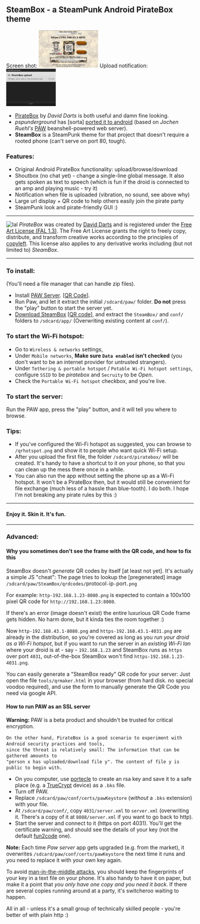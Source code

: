 ## SteamBox - a SteamPunk Android PirateBox theme

Screen shot:
<a target="_blank" href="https://github.com/thedod/SteamBox/raw/master/gfx/Screenshot.jpg"><img border="0" height="100" src="https://github.com/thedod/SteamBox/raw/master/gfx/Screenshot.jpg" alt="Screenshot"></a>
Upload notification:
<a target="_blank" href="https://github.com/thedod/SteamBox/raw/master/gfx/upload-notification.jpg"><img border="0" height="100" src="https://github.com/thedod/SteamBox/raw/master/gfx/upload-notification.jpg" alt="Upload notification"></a>

* [PirateBox](http://wiki.daviddarts.com/PirateBox) by _David Darts_ is both useful and damn fine looking.
* _pspunderground_ has [sorta] [ported it to android](http://forum.xda-developers.com/showthread.php?t=935157) (based on _Jochen Ruehl's_ [PAW](http://paw-android.fun2code.de/) beanshell-powered web server).
* **SteamBox** is a SteamPunk theme for that project that doesn't require a rooted phone (can't serve on port 80, tough).

### Features:

* Original Android PirateBox functionality: upload/browse/download
* Shoutbox (no chat yet) - change a single-line global message. It also gets spoken as text to speech
  (which is fun if the droid is connected to an amp and playing music - try it)
* Notification when file is uploaded (vibration, no sound, see above why)
* Large url display + QR code to help others easily join the pirate party
* SteamPunk look and pirate-friendly GUI :)

----

<img width="99" height="33" alt="lal" src="http://artlibre.org/wp-content/lal2.png" title="lal" class="alignnone size-full wp-image-632"> _PirateBox_ was created by <a href="http://daviddarts.com">David Darts</a> and is registered under the
 <a href="http://artlibre.org/licence/lal/en">Free Art License (FAL 1.3)</a>.
The Free Art License grants the right to freely copy, distribute, and transform creative works according to the principles of <a href="http://www.gnu.org/copyleft/copyleft.html">copyleft</a>. This license also applies to any derivative works including (but not limited to) _SteamBox_.

----

### To install:

(You'll need a file manager that can handle zip files).

* Install [PAW Server](http://paw-android.fun2code.de/).
\[[QR Code](http://paw-android.fun2code.de/images/paw_android_qr_code.png)].
* Run Paw, and let it extract the initial `/sdcard/paw/` folder. **Do not** press the "play" button to start the server yet.
* [Download SteamBox](https://github.com/thedod/SteamBox/archives/master)
  \[[QR code](http://chart.apis.google.com/chart?cht=qr&chs=100x100&chl=https%3A%2F%2Fgithub.com%2Fthedod%2FSteamBox%2Fzipball%2Fmaster)],
  and extract the `SteamBox/` and `conf/` folders to `/sdcard/app/` (Overwriting existing content at `conf/`).

### To start the Wi-Fi hotspot:

* Go to `Wireless & networks` settings,
* Under `Mobile networks`, **Make sure `Data enabled` isn't checked**
  (you don't want to be an internet provider for untrusted strangers).
* Under `Tethering & portable hotspot` / `Potable Wi-Fi hotspot settings`,
  configure `SSID` to be _piratebox_ and `Secruity` to be _Open_.
* Check the `Portable Wi-Fi hotspot` checkbox, and you're live.

### To start the server:
Run the PAW app, press the "play" button, and it will tell you where to browse.

### Tips:

* If you've configured the Wi-Fi hotspot as suggested, you can browse to `/qrhotspot.png` and show
  it to people who want quick Wi-Fi setup.
* After you upload the first file, the folder `/sdcard/piratebox/` will be created.
  It's handy to have a shortcut to it on your phone, so that you can clean up
  the mess there once in a while.
* You can also run the app without setting the phone up as a Wi-Fi hotspot.
  It won't be a PirateBox then, but it would still be convenient for file exchange
  (much less of a hassle than blue-tooth). I do both. I hope I'm not breaking any
  pirate rules by this :)

----

#### Enjoy it. Skin it. It's fun.

----

### Advanced:

#### Why you sometimes don't see the frame with the QR code, and how to fix this

SteamBox doesn't _generate_ QR codes by itself [at least not yet]. It's actually a simple JS "cheat":
The page tries to lookup the [pregenerated] image `/sdcard/paw/SteamBox/qrdcodes/`protocol`-`ip`-`port`.png`

For example: `http-192.168.1.23-8080.png` is expected to contain a 100x100 pixel QR code for `http://192.168.1.23:8080`.

If there's an error (image doesn't exist) the entire luxurious QR Code frame gets hidden. No harm done, but it kinda ties the room together :)

Now `http-192.168.43.1-8080.png` and `https-192.168.43.1-4031.png` are already in the distribution,
so you're covered as long as you _run your droid as a Wi-Fi hotspot_, but if you want to run the server
in an _existing Wi-Fi lan_ where your droid is at - say -
`192.168.1.23` and SteamBox runs as `https` over port `4031`, out-of-the-box SteamBox won't find `https-192.168.1.23-4031.png`.

You can easily generate a "SteamBox ready" QR code for your server: 
Just open the file `tools/qrmaker.html` in your browser (from hard disk. no special voodoo required),
and use the form to manually generate the QR Code you need via google API.

#### How to run PAW as an SSL server

**Warning:** PAW is a beta product and shouldn't be trusted for critical encryption.

    On the other hand, PirateBox is a good scenario to experiment with Android security practices and tools,
    since the threat is relatively small: The information that can be gathered amounts to
    "person x has uploaded/download file y". The content of file y is public to begin with.

* On you computer, use [portecle](http://portecle.sourceforge.net/) to create an rsa key and save it
  to a safe place (e.g. a [TrueCrypt](http://www.truecrypt.org/) device) as a `.bks` file.
* Turn off PAW.
* Replace `/sdcard/paw/conf/certs/pawKeystore` (_without_ a `.bks` extension) with your file.
* At `/sdcard/paw/conf/`, copy `4031/server.xml` to `server.xml` (overwriting it. There's a copy
  of it at `8088/server.xml` if you want to go back to http).
* Start the server and connect to it (https on port 4031). You'll get the certificate warning,
  and should see the details of your key (not the default [fun2code](https://github.com/thedod/SteamBox/raw/master/SteamBox/images/fun2code-cert.jpg) one).

**Note:** Each time _Paw server_ app gets upgraded (e.g. from the market), it overwrites `/sdcard/paw/conf/certs/pawKeystore` the next time it runs and you need to replace it with your own key again.

To avoid [man-in-the-middle attacks](https://secure.wikimedia.org/wikipedia/en/wiki/Man-in-the-middle_attack), you should
keep the fingerprints of your key in a text file on your phone. It's also handy to have it on paper, but make it a point
that _you only have one copy and you need it back_. If there are several copies running around at a party, it's switcheroo
waiting to happen.

All in all - unless it's a small group of technically skilled people - you're better of with plain http :)

